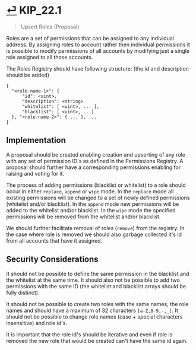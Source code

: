 # [⏎](README.md#Roadmap) KIP_22.1
> Upsert Roles (Proposal)

Roles are a set of permissions that can be assigned to any individual address. By assigning roles to account rather then individual permissions it is possible to modify permissions of all accounts by modifying just a single role assigned to all those accounts.

The Roles Registry should have following structure: (the id and description should be added)

```
{
  "<role-name-1>": {
      "id": <uint>,
      "description": <string>
      "whitelist": [ <uint>, ... ],
      "blacklist": [ <uint>, ...]
  }, "<role-name-2>": { ... }, ...
}
```

## Implementation

A proposal should be created enabling creation and upserting of any role with any set of permission ID's as defined in the Permissions Registry. A proposal should further have a corresponding permissions enabling for raising and voting for it.

The process of adding permissions (blacklist or whitelist) to a role should occur in either `replace`, `append` or `wipe` mode. In the `replace` mode all existing permissions will be changed to a set of newly defined permissions (whitelist and/or blacklist). In the `append` mode new permissions will be added to the whitelist and/or blacklist. In the `wipe` mode the specified permissions will be removed from the whitelist and/or blacklist.

We should further facilitate removal of roles (`remove`) from the registry. In the case where role is removed we should also garbage collected it's id from all accounts that have it assigned.

## Security Considerations

It should not be possible to define the same permission in the blacklist and the whitelist at the same time. It should also not be possible to add two permissions with the same ID (the whitelist and blacklist arrays should be fully distinct).

It should not be possible to create two roles with the same names, the role names and should have a maximum of 32 characters `[a-Z,0-9,-,_]`. It should not be possible to change role names (case + special characters insensitive) and role id's.

It is important that the role id's should be iterative and even if role is removed the new role that would be created can't have the same id again. 
